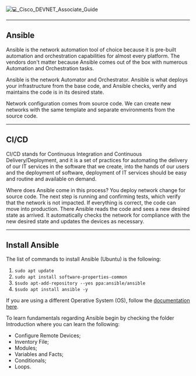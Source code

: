 ![💻_Cisco_DEVNET_Associate_Guide](https://user-images.githubusercontent.com/49377281/161389787-3b43e062-e3e6-4095-b03c-6044477e731f.png)

* * *

## Ansible

Ansible is the network automation tool of choice because it is pre-built automation and orchestration capabilities for almost every platform. The vendors don't matter because Ansible comes out of the box with numerous Automation and Orchestration tasks.

Ansible is the network Automator and Orchestrator. Ansible is what deploys your infrastructure from the base code, and Ansible checks, verify and maintains the code is in its desired state.

Network configuration comes from source code. We can create new networks with the same template and separate environments from the source code.

* * *

## CI/CD

CI/CD stands for Continuous Integration and Continuous Delivery/Deployment, and it is a set of practices for automating the delivery of our IT services in the software that we create, into the hands of our users and the deployment of software, deployment of IT services should be easy and routine and available on demand.

Where does Ansible come in this process? You deploy network change for source code. The next step is running and confirming tests, which verify that the network is not impacted. If everything is correct, the code can move into production. There Ansible reads the code and sees a new desired state as arrived. It automatically checks the network for compliance with the new desired state and updates the devices as necessary.

* * *

## Install Ansible

The list of commands to install Ansible (Ubuntu) is the following:
1. ```sudo apt update```
2. ```sudo apt install software-properties-common```
3. ```$sudo apt-add-repository --yes ppa:ansible/ansible```
4. ```$sudo apt install ansible -y```

If you are using a different Operative System (OS), follow the [documentation here](https://docs.ansible.com/ansible/latest/installation_guide/intro_installation.html).

To learn fundamentals regarding Ansible begin by checking the folder Introduction where you can learn the following:
* Configure Remote Devices;
* Inventory File;
* Modules;
* Variables and Facts;
* Conditionals;
* Loops.
